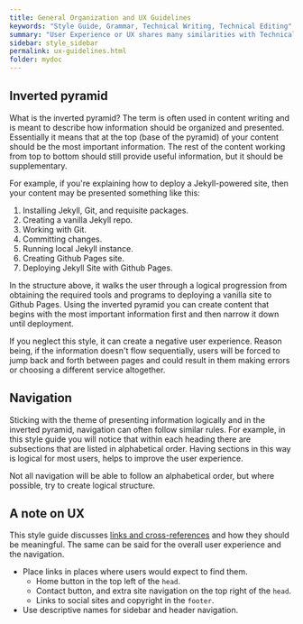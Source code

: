 ```yaml
---
title: General Organization and UX Guidelines
keywords: "Style Guide, Grammar, Technical Writing, Technical Editing"
summary: "User Experience or UX shares many similarities with Technical Writing. One of the major similarities is that in both UX and Technical Writing, headings and links need to be meaningful. Another similarity is that headings and page navigation should strive for clarity and be logical. This page goes over some tips for organizing information and improving the user's experience."
sidebar: style_sidebar
permalink: ux-guidelines.html
folder: mydoc
---
```


## Inverted pyramid

What is the inverted pyramid? The term is often used in content writing and is meant to describe how information should be organized and presented. Essentially it means that at the top (base of the pyramid) of your content should be the most important information. The rest of the content working from top to bottom should still provide useful information, but it should be supplementary.

For example, if you're explaining how to deploy a Jekyll-powered site, then your content may be presented something like this:

1. Installing Jekyll, Git, and requisite packages.
2. Creating a vanilla Jekyll repo.
3. Working with Git.
3. Committing changes.
4. Running local Jekyll instance.
5. Creating Github Pages site.
6. Deploying Jekyll Site with Github Pages.

In the structure above, it walks the user through a logical progression from obtaining the required tools and programs to deploying a vanilla site to Github Pages. Using the inverted pyramid you can create content that begins with the most important information first and then narrow it down until deployment.

If you neglect this style, it can create a negative user experience. Reason being, if the information doesn't flow sequentially, users will be forced to jump back and forth between pages and could result in them making errors or choosing a different service altogether.

## Navigation

Sticking with the theme of presenting information logically and in the inverted pyramid, navigation can often follow similar rules. For example, in this style guide you will notice that within each heading there are subsections that are listed in alphabetical order. Having sections in this way is logical for most users, helps to improve the user experience.

Not all navigation will be able to follow an alphabetical order, but where possible, try to create logical structure. 

## A note on UX

This style guide discusses [links and cross-references](/cross-references) and how they should be meaningful. The same can be said for the overall user experience and the navigation. 

* Place links in places where users would expect to find them.
  * Home button in the top left of the `head`.
  * Contact button, and extra site navigation on the top right of the `head`.
  * Links to social sites and copyright in the `footer`.
* Use descriptive names for sidebar and header navigation.





